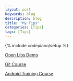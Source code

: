 ```yaml
---
layout: post
keywords: blog
description: blog
title: "My Tips"
categories: [Tips]
tags: [Tips]
---
```

{% include codepiano/setup %}

[Open Libs Demo](httpyun.baidu.comsharelinkshareid=1166038721&uk=2217210535)

[Git Course](http://snowdream86.gitbooks.io/github-cheat-sheet/content/zh/index.html)

[Android Training Course](http://hukai.me/android-training-course-in-chinese/index.html)